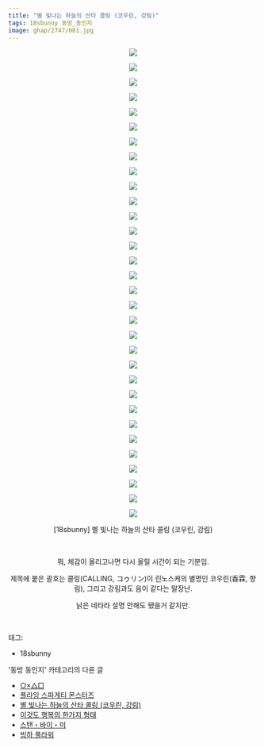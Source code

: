 ```yaml
---
title: "별 빛나는 하늘의 산타 콜링 (코우린, 강림)"
tags: 18sbunny 동방_동인지
image: ghap/2747/001.jpg
---
```

<div class="article">
<p style="text-align: center; clear: none; float: none;"><img src="{{ site.nasurl }}/ghap/2747/001.jpg"/></p>
<p style="text-align: center; clear: none; float: none;"><img src="{{ site.nasurl }}/ghap/2747/002.jpg"/></p>
<p style="text-align: center; clear: none; float: none;"><img src="{{ site.nasurl }}/ghap/2747/003.jpg"/></p>
<p style="text-align: center; clear: none; float: none;"><img src="{{ site.nasurl }}/ghap/2747/004.jpg"/></p>
<p style="text-align: center; clear: none; float: none;"><img src="{{ site.nasurl }}/ghap/2747/005.jpg"/></p>
<p style="text-align: center; clear: none; float: none;"><img src="{{ site.nasurl }}/ghap/2747/006.jpg"/></p>
<p style="text-align: center; clear: none; float: none;"><img src="{{ site.nasurl }}/ghap/2747/007.jpg"/></p>
<p style="text-align: center; clear: none; float: none;"><img src="{{ site.nasurl }}/ghap/2747/008.jpg"/></p>
<p style="text-align: center; clear: none; float: none;"><img src="{{ site.nasurl }}/ghap/2747/009.jpg"/></p>
<p style="text-align: center; clear: none; float: none;"><img src="{{ site.nasurl }}/ghap/2747/010.jpg"/></p>
<p style="text-align: center; clear: none; float: none;"><img src="{{ site.nasurl }}/ghap/2747/011.jpg"/></p>
<p style="text-align: center; clear: none; float: none;"><img src="{{ site.nasurl }}/ghap/2747/012.jpg"/></p>
<p style="text-align: center; clear: none; float: none;"><img src="{{ site.nasurl }}/ghap/2747/013.jpg"/></p>
<p style="text-align: center; clear: none; float: none;"><img src="{{ site.nasurl }}/ghap/2747/014.jpg"/></p>
<p style="text-align: center; clear: none; float: none;"><img src="{{ site.nasurl }}/ghap/2747/015.jpg"/></p>
<p style="text-align: center; clear: none; float: none;"><img src="{{ site.nasurl }}/ghap/2747/016.jpg"/></p>
<p style="text-align: center; clear: none; float: none;"><img src="{{ site.nasurl }}/ghap/2747/017.jpg"/></p>
<p style="text-align: center; clear: none; float: none;"><img src="{{ site.nasurl }}/ghap/2747/018.jpg"/></p>
<p style="text-align: center; clear: none; float: none;"><img src="{{ site.nasurl }}/ghap/2747/019.jpg"/></p>
<p style="text-align: center; clear: none; float: none;"><img src="{{ site.nasurl }}/ghap/2747/020.jpg"/></p>
<p style="text-align: center; clear: none; float: none;"><img src="{{ site.nasurl }}/ghap/2747/021.jpg"/></p>
<p style="text-align: center; clear: none; float: none;"><img src="{{ site.nasurl }}/ghap/2747/022.jpg"/></p>
<p style="text-align: center; clear: none; float: none;"><img src="{{ site.nasurl }}/ghap/2747/023.jpg"/></p>
<p style="text-align: center; clear: none; float: none;"><img src="{{ site.nasurl }}/ghap/2747/024.jpg"/></p>
<p style="text-align: center; clear: none; float: none;"><img src="{{ site.nasurl }}/ghap/2747/025.jpg"/></p>
<p style="text-align: center; clear: none; float: none;"><img src="{{ site.nasurl }}/ghap/2747/026.jpg"/></p>
<p style="text-align: center; clear: none; float: none;"><img src="{{ site.nasurl }}/ghap/2747/027.jpg"/></p>
<p style="text-align: center; clear: none; float: none;"><img src="{{ site.nasurl }}/ghap/2747/028.jpg"/></p>
<p style="text-align: center; clear: none; float: none;"><img src="{{ site.nasurl }}/ghap/2747/029.jpg"/></p>
<p style="text-align: center; clear: none; float: none;"><img src="{{ site.nasurl }}/ghap/2747/030.jpg"/></p>
<p style="text-align: center; clear: none; float: none;"><img src="{{ site.nasurl }}/ghap/2747/031.jpg"/></p>
<p style="text-align: center; clear: none; float: none;"><img src="{{ site.nasurl }}/ghap/2747/032.jpg"/></p>
<p style="text-align: center; clear: none; float: none;">[18sbunny] 별 빛나는 하늘의 산타 콜링 (코우린, 강림)</p>
<p style="text-align: center; clear: none; float: none;"><br/></p>
<p style="text-align: center; clear: none; float: none;">뭐, 체감이 올리고나면 다시 올릴 시간이 되는 기분임.</p>
<p style="text-align: center; clear: none; float: none;">제목에 붙은 괄호는 콜링(CALLING, コゥリン)이 린노스케의 별명인 코우린(香霖, 향림), 그리고 강림과도 음이 같다는 말장난.</p>
<p style="text-align: center; clear: none; float: none;">낡은 네타라 설명 안해도 됐을거 같지만.</p>
<p><br/></p>
</div><div class="tagTrail">
<p>태그: </p>
<ul>
<li>18sbunny</li>
</ul>
</div><div class="another">
<p>'동방 동인지' 카테고리의 다른 글</p>
<ul>
<li><a href="/2016-11-26-ghap_2749">○×△□</a></li>
<li><a href="/2016-11-26-ghap_2748">플라잉 스파게티 몬스터즈</a></li>
<li><a href="/2016-11-26-ghap_2747">별 빛나는 하늘의 산타 콜링 (코우린, 강림)</a></li>
<li><a href="/2016-11-25-ghap_2746">이것도 행복의 한가지 형태</a></li>
<li><a href="/2016-11-25-ghap_2745">스탠・바이・미</a></li>
<li><a href="/2016-11-25-ghap_2744">빙하 플라워</a></li>
</ul>
</div><div class="cb_module cb_fluid">
<div class="cb_wrt cb_profile">
</div><!-- commentList close -->
</div>